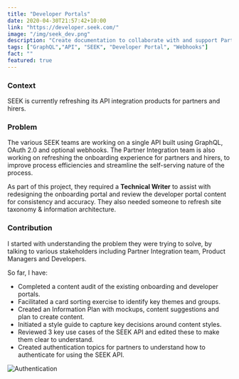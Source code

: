 ```yaml
---
title: "Developer Portals"
date: 2020-04-30T21:57:42+10:00
link: "https://developer.seek.com/"
image: "/img/seek_dev.png"
description: "Create documentation to collaborate with and support Partners on how to interact with SEEK's external API. <br /> Manage the Developer Portal content overhaul."
tags: ["GraphQL","API", "SEEK", "Developer Portal", "Webhooks"]
fact: ""
featured: true
---
```


### Context
SEEK is currently refreshing its API integration products for partners and hirers.

### Problem
The various SEEK teams are working on a single API built using GraphQL, OAuth 2.0 and optional webhooks. The Partner Integration team is also working on refreshing the onboarding experience for partners and hirers, to improve process efficiencies and streamline the self-serving nature of the process.

As part of this project, they required a **Technical Writer** to assist with redesigning the onboarding portal and review the developer portal content for consistency and accuracy. They also needed someone to refresh site taxonomy & information architecture.

### Contribution

I started with understanding the problem they were trying to solve, by talking to various stakeholders including Partner Integration team, Product Managers and Developers.

So far, I have:

- Completed a content audit of the existing onboarding and developer portals.
- Facilitated a card sorting exercise to identify key themes and groups.
- Created an Information Plan with mockups, content suggestions and plan to create content.
- Initiated a style guide to capture key decisions around content styles.
- Reviewed 3 key use cases of the SEEK API and edited these to make them clear to understand.
- Created authentication topics for partners to understand how to authenticate for using the SEEK API.

![Authentication](/img/seek_api.png)
